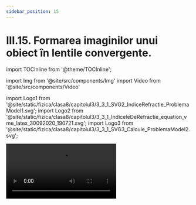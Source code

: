 ```yaml
---
sidebar_position: 15
---
```


# III.15. Formarea imaginilor unui obiect în lentile convergente.


import TOCInline from '@theme/TOCInline';

<TOCInline toc={toc} />



import Img from '@site/src/components/Img'
import Video from '@site/src/components/Video'

import Logo1 from '@site/static/fizica/clasa8/capitolul3/3_3_1_SVG2_IndiceRefractie_ProblemaModel1.svg';
import Logo2 from '@site/static/fizica/clasa8/capitolul3/3_3_1_IndiceleDeRefractie_equation_vme_latex_30092020_190721.svg';
import Logo3 from '@site/static/fizica/clasa8/capitolul3/3_3_1_SVG3_Calcule_ProblemaModel2.svg';





<Video src="https://www.youtube.com/embed/K8Kj6kjS--o" />

<br></br>


:::important

#### Pentru a forma imaginea unui obiect într-o lentilă convergentă trebuie să trasăm două raze:

- Desenăm simbolul lentilei convergente.

- Trasăm prin mijlocul ei axa optică principală.

- Punem elementele lentilei (O, F<sub>1</sub>, F<sub>2</sub>, C).

- Desenăm obiectul (AB) în fața lentilei (în partea stângă), printr-un segment cu săgeată.

- Trasăm o rază care pleacă din vârful obiectului (B) paralelă cu axa optică până întâlnește lentila și apoi o ducem prin focarul pozitiv (F<sub>2</sub>), deoarece lentila convergentă refractă lumina prin focarul pozitiv.

- Trasăm a doua rază din vârful obiectului care să treacă prin centrul optic al lentilei (O). Prelungim aceste raze până se intersectează. La intersecția lor punem B' care este vârful imaginii (im) obiectului (ob) AB.
 
- Din B' trasăm o perpendiculară pe axa optică, piciorul acesteia îl notăm cu A' și reprezintă baza im A'B'.

- Punem vârful săgeții în B' și așa obținem imaginea obiectului AB în lentila convergentă.


:::



#### În funcție de distanța obiectului față de lentilă, avem trei tipuri de imagini în lentila convergentă.

**I. Când obiectul este situat în intervalul (-∞ ) și C**, imaginea obiectului are următoarele caracteristici :

- Mai mică decât obiectul AB.

- Răsturnată

- Reală (se formează la intersecția razelor refractate, poate fi proiectată pe un ecran).


:::note Observație

La lentile, care sunt aplicații ale refracției luminii, razele care ies din lentilă sunt razele refractate. Razele care le desenăm în fața lentilei sunt prelungirile razelor refractate.

:::




<Img className="img-responsive4" src="fizica/clasa8/capitolul3/3_4_2_Poza1_SchemaFormareImagineInLentileConvergenteCaz1_vers3.jpg" width="1000" height="683" />


**II.	Când obiectul este situat în intervalul C și F<sub>1</sub>**, imaginea obiectului are următoarele caracteristici:

- Mai mare decât obiectul AB.

- Răsturnată

- Reală (se formează la intersecția razelor refractate, poate fi proiectată pe un ecran).


<Img className="img-responsive4" src="fizica/clasa8/capitolul3/3_4_2_Poza2_SchemaFormareImagineInLentileConvergenteCaz2_vers3.jpg" width="1000" height="718" />


**III. Când obiectul este situat în intervalul F<sub>1</sub> și O**, imaginea obiectului are următoarele caracteristici:

- Mai mare decât obiectul.

- Dreaptă

- Virtuală (se formează la intersecția prelungirilor razelor refractate, nu poate fi proiectată pe un ecran).


<Img className="img-responsive4" src="fizica/clasa8/capitolul3/3_4_2_Poza3_SchemaFormareImagineInLentileConvergenteCaz3_vers3.jpg" width="1000" height="799" />



:::important

- Când obiectul AB este situat chiar în C, im ob A'B' este egală ca mărime cu obiectul.

- Când obiectul AB este situat chiar în F<sub>1</sub>, im ob A'B' nu se poate forma deoarece razele ies din lentila convergentă paralele și nu se intersectează.



:::



<br></br>




:::tip Experiment

**12.** Formarea imaginilor în lentila convergentă

:::

<Video src="https://www.youtube.com/embed/BBbKgjZ4qYU" />


**Materiale necesare:** lentilă convergentă (lupă), lumânare, chibrit.


:::warning Atenție

Acest experiment se efectuează numai în prezența unui adult!

Când lucrezi cu surse de foc ai grijă să ai părul strâns și să nu porți haine cu mâneci largi!



:::




**Modul de lucru:** 

- Așază lumânarea aprinsă la o distanță de 40-60 cm față de un perete.

- Mută, încetul cu încetul, lupa dinspre lumânare spre perete, astfel încât vârful lumânării, mijlocul lentilei să fie pe aceeaşi dreaptă.

- Când lupa este aproape de flacăra lumânării se formează o imagine virtuală, mai mare decât flacăra și dreaptă pe care o poți vedea prin lupă.

- Depărtează lupa de flacără până când pe perete se formează imaginea clară a lumânării mai mare, reală și răsturnată.

- Depărtează și mai mult lupa de flacără până când pe perete se formează o imaginea clară a lumânării mai mică, reală și răsturnată.

 


:::note Observație

În lentila convergentă (lupă) se formează trei tipuri de imagini ale obiectelor.

:::




<br></br>
<br></br>

